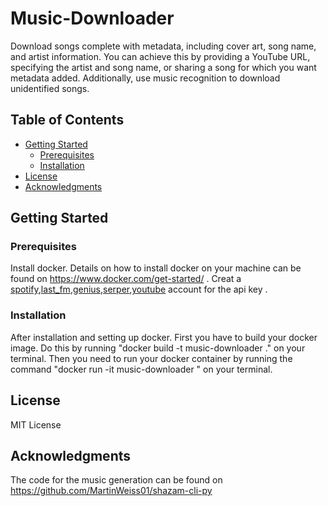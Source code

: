 # Music-Downloader

Download songs complete with metadata, including cover art, song name, and artist information. You can achieve this by providing a YouTube URL, specifying the artist and song name, or sharing a song for which you want metadata added. Additionally, use music recognition to download unidentified songs.

## Table of Contents

- [Getting Started](#getting-started)
  - [Prerequisites](#prerequisites)
  - [Installation](#installation)
- [License](#license)
- [Acknowledgments](#acknowledgments)

## Getting Started


### Prerequisites

Install docker. Details on how to install docker on your machine can be found on https://www.docker.com/get-started/ . Creat a [spotify](https://developer.spotify.com/),[last_fm](https://www.last.fm/api),[genius](https://docs.genius.com/),[serper](https://serper.dev/),[youtube](https://developers.google.com/youtube/v3) account for the api key .

### Installation 

After installation and setting up docker. First you have to build your docker image. Do this by running   "docker build -t music-downloader ."  on your terminal. Then you need to run your docker container by running the command  "docker run -it  music-downloader 
" on your terminal.

## License

MIT License

## Acknowledgments
The code for the music generation  can be found on https://github.com/MartinWeiss01/shazam-cli-py 

